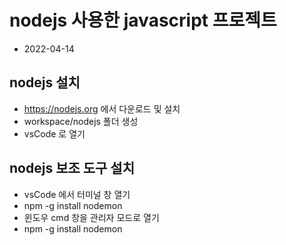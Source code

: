 # nodejs 사용한 javascript 프로젝트

- 2022-04-14

## nodejs 설치

- https://nodejs.org 에서 다운로드 및 설치
- workspace/nodejs 폴더 생성
- vsCode 로 열기

## nodejs 보조 도구 설치

- vsCode 에서 터미널 창 열기
- npm -g install nodemon
- 윈도우 cmd 창을 관리자 모드로 열기
- npm -g install nodemon
